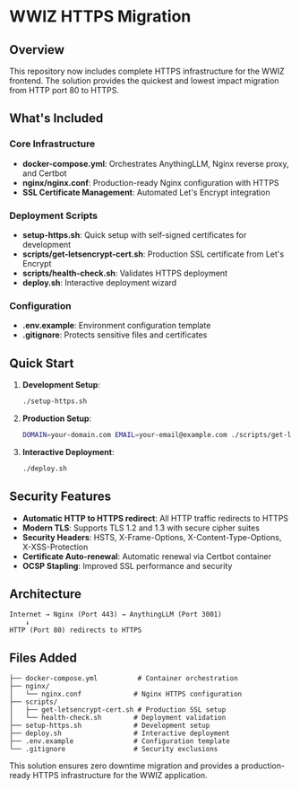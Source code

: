 # WWIZ HTTPS Migration

## Overview
This repository now includes complete HTTPS infrastructure for the WWIZ frontend. The solution provides the quickest and lowest impact migration from HTTP port 80 to HTTPS.

## What's Included

### Core Infrastructure
- **docker-compose.yml**: Orchestrates AnythingLLM, Nginx reverse proxy, and Certbot
- **nginx/nginx.conf**: Production-ready Nginx configuration with HTTPS
- **SSL Certificate Management**: Automated Let's Encrypt integration

### Deployment Scripts
- **setup-https.sh**: Quick setup with self-signed certificates for development
- **scripts/get-letsencrypt-cert.sh**: Production SSL certificate from Let's Encrypt
- **scripts/health-check.sh**: Validates HTTPS deployment
- **deploy.sh**: Interactive deployment wizard

### Configuration
- **.env.example**: Environment configuration template
- **.gitignore**: Protects sensitive files and certificates

## Quick Start

1. **Development Setup**:
   ```bash
   ./setup-https.sh
   ```

2. **Production Setup**:
   ```bash
   DOMAIN=your-domain.com EMAIL=your-email@example.com ./scripts/get-letsencrypt-cert.sh
   ```

3. **Interactive Deployment**:
   ```bash
   ./deploy.sh
   ```

## Security Features

- **Automatic HTTP to HTTPS redirect**: All HTTP traffic redirects to HTTPS
- **Modern TLS**: Supports TLS 1.2 and 1.3 with secure cipher suites
- **Security Headers**: HSTS, X-Frame-Options, X-Content-Type-Options, X-XSS-Protection
- **Certificate Auto-renewal**: Automatic renewal via Certbot container
- **OCSP Stapling**: Improved SSL performance and security

## Architecture

```
Internet → Nginx (Port 443) → AnythingLLM (Port 3001)
    ↓
HTTP (Port 80) redirects to HTTPS
```

## Files Added

```
├── docker-compose.yml          # Container orchestration
├── nginx/
│   └── nginx.conf             # Nginx HTTPS configuration
├── scripts/
│   ├── get-letsencrypt-cert.sh # Production SSL setup
│   └── health-check.sh        # Deployment validation
├── setup-https.sh             # Development setup
├── deploy.sh                  # Interactive deployment
├── .env.example               # Configuration template
└── .gitignore                 # Security exclusions
```

This solution ensures zero downtime migration and provides a production-ready HTTPS infrastructure for the WWIZ application.